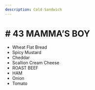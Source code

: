 ```yaml
---
description: Cold Sandwich
---
```


# \# 43 MAMMA’S BOY

*  Wheat Flat Bread
* Spicy Mustard
* Cheddar
* Scallion Cream Cheese
* ROAST BEEF
* HAM
* Onion
* Tomato



